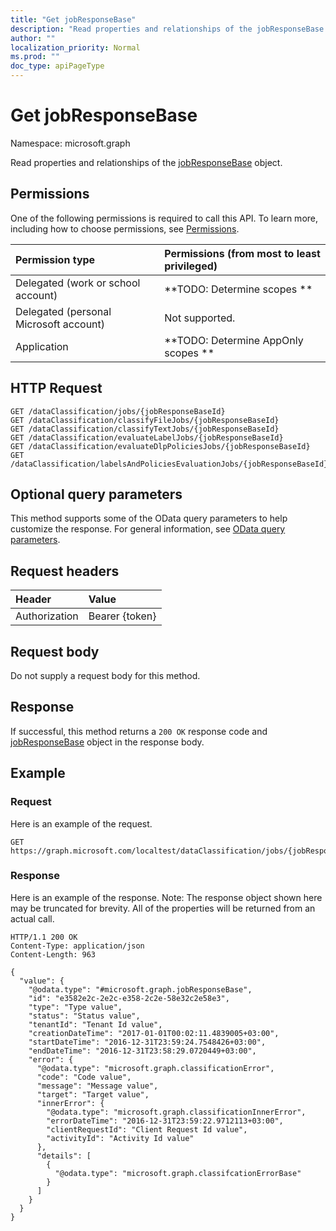 ```yaml
---
title: "Get jobResponseBase"
description: "Read properties and relationships of the jobResponseBase object."
author: ""
localization_priority: Normal
ms.prod: ""
doc_type: apiPageType
---
```


# Get jobResponseBase

Namespace: microsoft.graph

Read properties and relationships of the [jobResponseBase](../resources/jobresponsebase.md) object.

## Permissions
One of the following permissions is required to call this API. To learn more, including how to choose permissions, see [Permissions](/concepts/permissions-reference.md).

|Permission type|Permissions (from most to least privileged)|
|:---|:---|
|Delegated (work or school account)|**TODO: Determine scopes **|
|Delegated (personal Microsoft account)|Not supported.|
|Application|**TODO: Determine AppOnly scopes **|

## HTTP Request
<!-- {
  "blockType": "ignored"
}
-->
``` http
GET /dataClassification/jobs/{jobResponseBaseId}
GET /dataClassification/classifyFileJobs/{jobResponseBaseId}
GET /dataClassification/classifyTextJobs/{jobResponseBaseId}
GET /dataClassification/evaluateLabelJobs/{jobResponseBaseId}
GET /dataClassification/evaluateDlpPoliciesJobs/{jobResponseBaseId}
GET /dataClassification/labelsAndPoliciesEvaluationJobs/{jobResponseBaseId}
```

## Optional query parameters
This method supports some of the OData query parameters to help customize the response. For general information, see [OData query parameters](/graph/query-parameters).

## Request headers
|Header|Value|
|:---|:---|
|Authorization|Bearer {token}|

## Request body
Do not supply a request body for this method.

## Response
If successful, this method returns a `200 OK` response code and [jobResponseBase](../resources/jobresponsebase.md) object in the response body.

## Example

### Request
Here is an example of the request.
<!-- {
  "blockType": "request",
  "name": "get_jobresponsebase"
}
-->
``` http
GET https://graph.microsoft.com/localtest/dataClassification/jobs/{jobResponseBaseId}
```

### Response
Here is an example of the response. Note: The response object shown here may be truncated for brevity. All of the properties will be returned from an actual call.
<!-- {
  "blockType": "response",
  "truncated": true,
  "@odata.type": "microsoft.graph.jobResponseBase"
}
-->
``` http
HTTP/1.1 200 OK
Content-Type: application/json
Content-Length: 963

{
  "value": {
    "@odata.type": "#microsoft.graph.jobResponseBase",
    "id": "e3582e2c-2e2c-e358-2c2e-58e32c2e58e3",
    "type": "Type value",
    "status": "Status value",
    "tenantId": "Tenant Id value",
    "creationDateTime": "2017-01-01T00:02:11.4839005+03:00",
    "startDateTime": "2016-12-31T23:59:24.7548426+03:00",
    "endDateTime": "2016-12-31T23:58:29.0720449+03:00",
    "error": {
      "@odata.type": "microsoft.graph.classificationError",
      "code": "Code value",
      "message": "Message value",
      "target": "Target value",
      "innerError": {
        "@odata.type": "microsoft.graph.classificationInnerError",
        "errorDateTime": "2016-12-31T23:59:22.9712113+03:00",
        "clientRequestId": "Client Request Id value",
        "activityId": "Activity Id value"
      },
      "details": [
        {
          "@odata.type": "microsoft.graph.classifcationErrorBase"
        }
      ]
    }
  }
}
```


